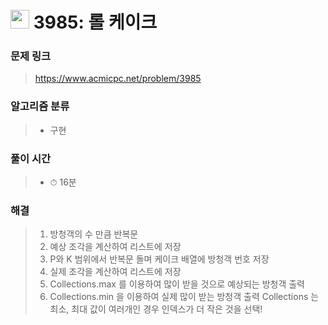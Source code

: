 # <img src="https://static.solved.ac/tier_small/5.svg" width=30> 3985: 롤 케이크

### 문제 링크
> https://www.acmicpc.net/problem/3985

### 알고리즘 분류
>- 구현

### 풀이 시간
>- ⏱ 16분

### 해결
> 1. 방청객의 수 만큼 반복문
> 2. 예상 조각을 계산하여 리스트에 저장
> 3. P와 K 범위에서 반복문 돌며 케이크 배열에 방청객 번호 저장
> 4. 실제 조각을 계산하여 리스트에 저장
> 5. Collections.max 를 이용하여 많이 받을 것으로 예상되는 방청객 출력
> 6. Collections.min 을 이용하여 실제 많이 받는 방청객 출력
> Collections 는 최소, 최대 값이 여러개인 경우 인덱스가 더 작은 것을 선택!